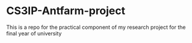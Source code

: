 # CS3IP-Antfarm-project
This is a repo for the practical component of my research project for the final year of university
